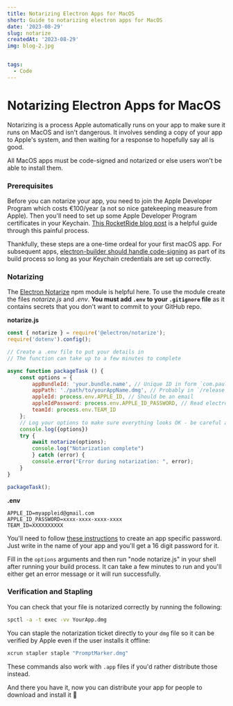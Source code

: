 ```yaml
---
title: Notarizing Electron Apps for MacOS
short: Guide to notarizing electron apps for MacOS
date: '2023-08-29'
slug: notarize
createdAt: '2023-08-29'
img: blog-2.jpg


tags:
  - Code
---
```



# Notarizing Electron Apps for MacOS
Notarizing is a process Apple automatically runs on your app to make sure it runs on MacOS and isn't dangerous. It involves sending a copy of your app to Apple's system, and then waiting for a response to hopefully say all is good. 

All MacOS apps must be code-signed and notarized or else users won't be able to install them. 

### Prerequisites
Before you can notarize your app, you need to join the Apple Developer Program which costs €100/year (a not so nice gatekeeping measure from Apple). Then you'll need to set up some Apple Developer Program certificates in your Keychain. [This RocketRide blog post](https://www.rocketride.io/blog/macos-code-sign-notarize-electron-app) is a helpful guide through this painful process.

Thankfully, these steps are a one-time ordeal for your first macOS app. For subsequent apps, [electron-builder should handle code-signing](https://www.electron.build/code-signing.html) as part of its build process so long as your Keychain credentials are set up correctly.

### Notarizing
The [Electron Notarize](https://github.com/electron/notarize) npm module is helpful here. To use the module create the files *notarize.js* and *.env*. **You must add `.env` to your `.gitignore` file** as it contains secrets that you don't want to commit to your GitHub repo.

**notarize.js**
```js
const { notarize } = require('@electron/notarize');
require('dotenv').config();

// Create a .env file to put your details in
// The function can take up to a few minutes to complete

async function packageTask () {
	const options = {
		appBundleId: 'your.bundle.name', // Unique ID in form `com.paultreanor.promptmarker`
		appPath: './path/to/yourAppName.dmg', // Probably in `/release` or `/dist`
		appleId: process.env.APPLE_ID, // Should be an email
		appleIdPassword: process.env.APPLE_ID_PASSWORD, // Read electron/notarize README doc (app specific password)
		teamId: process.env.TEAM_ID
	};
	// Log your options to make sure everything looks OK - be careful as this will print your secrets
	console.log({options})
	try {
		await notarize(options);
		console.log("Notarization complete")
		} catch (error) {
		console.error("Error during notarization: ", error);
	}
}

packageTask();
```


**.env**
```text
APPLE_ID=myappleid@gmail.com
APPLE_ID_PASSWORD=xxxx-xxxx-xxxx-xxxx
TEAM_ID=XXXXXXXXXX 
```

You'll need to follow [these instructions](https://support.apple.com/en-us/HT204397) to create an app specific password. Just write in the name of your app and you'll get a 16 digit password for it. 

Fill in the `options` arguments and then run "node notarize.js" in your shell after running your build process. It can take a few minutes to run and you'll either get an error message or it will run successfully. 

### Verification and Stapling
You can check that your file is notarized correctly by running the following:

```bash
spctl -a -t exec -vv YourApp.dmg
```


You can staple the notarization ticket directly to your `dmg` file so it can be verified by Apple even if the user installs it offline:

```bash
xcrun stapler staple "PromptMarker.dmg"
```

These commands also work with `.app` files if you'd rather distribute those instead. 

And there you have it, now you can distribute your app for people to download and install it 👏